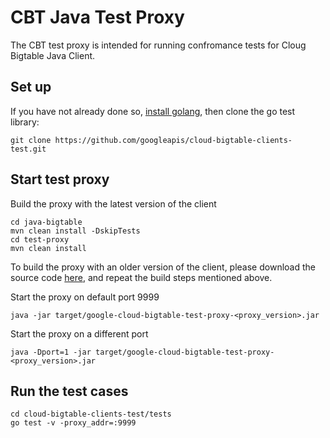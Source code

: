 # CBT Java Test Proxy

The CBT test proxy is intended for running confromance tests for Cloug Bigtable Java Client.

## Set up

If you have not already done so, [install golang](https://go.dev/doc/install), then clone the go test library:

```
git clone https://github.com/googleapis/cloud-bigtable-clients-test.git
```

## Start test proxy

Build the proxy with the latest version of the client

```
cd java-bigtable
mvn clean install -DskipTests
cd test-proxy
mvn clean install
```

To build the proxy with an older version of the client, please download the
source code [here](https://github.com/googleapis/java-bigtable/releases),
and repeat the build steps mentioned above.

Start the proxy on default port 9999

```
java -jar target/google-cloud-bigtable-test-proxy-<proxy_version>.jar
```

Start the proxy on a different port

```
java -Dport=1 -jar target/google-cloud-bigtable-test-proxy-<proxy_version>.jar
```

## Run the test cases

```
cd cloud-bigtable-clients-test/tests
go test -v -proxy_addr=:9999
```
